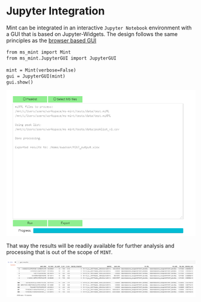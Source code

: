 # Jupyter Integration

Mint can be integrated in an interactive `Jupyter Notebook` environment with a GUI that is based on Jupyter-Widgets.
The design follows the same principles as the [browser based GUI](gui.md)

    from ms_mint import Mint
    from ms_mint.JupyterGUI import JupyterGUI

    mint = Mint(verbose=False)
    gui = JupyterGUI(mint)
    gui.show()

![Mint Jupyter GUI](./image/jupyter.png "Mint Jupyter GUI")

That way the results will be readily available for further analysis and processing that is out of the scope of `MINT`.

![Mint Jupyter Results](./image/jupyter_results.png "Mint Jupyter Results")
